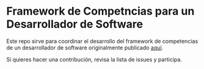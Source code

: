 # Framework de Competncias para un Desarrollador de Software

Este repo sirve para coordinar el desarrollo del framework de competencias de un desarrollador de software originalmente publicado [aquí](http://j.mp/devskillsframework).

Si quieres hacer una contribución, revisa la lista de issues y participa.
